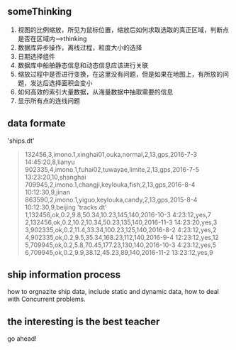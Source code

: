 ## someThinking
1. 视图的比例缩放，所见为鼠标位置，缩放后如何求取选取的真正区域，判断点是否在区域内-->thinking
2. 数据库异步操作，离线过程，粒度大小的选择
3. 日期选择组件
4. 数据库中船舶静态信息和动态信息应该进行关联
5. 缩放过程中是否进行变换，在这里没有问题，但是如果在地图上，有所放的问题，发达后选择面积会变小
6. 如何高效的索引大量数据，从海量数据中抽取需要的信息
7. 显示所有点的连线问题
## data formate
'ships.dt'
> 132456,3,imono.1,xinghai01,ouka,normal,2,13,gps,2016-7-3 14:45:20,8,lianyu
> 902335,4,imono.1,fuhai02,tuwayae,limite,2,13,gps,2016-7-5 13:23:20,10,shanghai
> 709945,2,imono.1,changji,keylouka,fish,2,13,gps,2016-8-4 10:12:30,9,jinan
> 863590,2,imono.1,yiguo,keylouka,candy,2,13,gps,2015-8-4 10:12:30,9,beijing
'tracks.dt'
> 1,132456,ok,0.2,9.8,50.34,10.23,145,140,2016-10-3 4:23:12,yes,7
> 2,132456,ok,0.2,10.2,10.34,50.23,135,140,2016-11-3 14:23:20,yes,3
> 3,902335,ok,0.2,11.4,33.34,100.23,125,140,2016-8-2 4:23:12,yes,2
> 4,902335,ok,0.2,9.5,35.34,168.23,112,140,2016-9-4 12:23:12,yes,12
> 5,709945,ok,0.2,5.8,70.45,177.23,130,140,2016-10-3 4:23:12,yes,5
> 6,709945,ok,0.2,9.9,38.12,45.23,89,140,2016-11-2 13:23:12,yes,9
## ship information process
how to orgnazite ship data, include static and dynamic data, how to deal with Concurrent problems.
## the interesting is the best teacher
go ahead!






